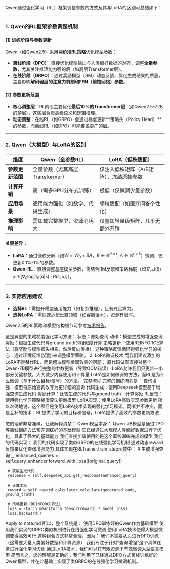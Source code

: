 Qwen通过强化学习（RL）框架调整参数的方式及其与LoRA的区别可总结如下：

---

### **1. Qwen的RL框架参数调整机制**
#### **(1) 训练阶段与参数更新**
Qwen（如Qwen2.5）采用**两阶段RL策略**优化模型参数：
- **离线阶段（DPO）**：直接优化模型输出与人类偏好数据的对齐，调整**全量参数**，尤其关注推理能力强的层（如高层Transformer层）。
- **在线阶段（GRPO）**：通过奖励模型（RM）动态反馈，优化生成结果的质量，主要影响**解码器层的注意力机制和FFN（前馈网络）参数**。

#### **(2) 参数更新范围**
- **核心调整层**：RL阶段主要优化**最后10%的Transformer层**（如Qwen2.5-72B的顶层），这些层负责高级语义和逻辑推理。
- **动态调整**：在线RL（如GRPO）会通过梯度更新**策略头（Policy Head）**的参数，而离线RL（如DPO）可能覆盖更广的层。

---

### **2. Qwen（大模型）与LoRA的区别**
| **维度**       | **Qwen（全参数RL）**                          | **LoRA（低秩适配）**                     |
|----------------|---------------------------------------------|----------------------------------------|
| **参数更新范围** | 全量参数（尤其高层Transformer）       | 仅注入低秩矩阵（A/B矩阵），冻结原始参数 |
| **计算开销**    | 高（需多GPU分布式训练）                  | 极低（仅微调少量参数）               |
| **应用场景**    | 通用能力强化（如数学、代码生成）          | 领域适配（如医疗问答个性化）         |
| **推理影响**    | 需加载完整模型，资源消耗大                | 仅叠加轻量级矩阵，几乎无额外开销     |

#### **关键差异**：
- **LoRA**：通过低秩分解（如$W = W_0 + BA$，$B \in \mathbb{R}^{d \times r}$, $A \in \mathbb{R}^{r \times k}$）微调，仅更新0.1%-1%的参数。
- **Qwen-RL**：直接调整基座模型参数，需结合RM反馈和策略梯度（如$\nabla_\theta J(\theta) = \mathbb{E}[\nabla_\theta \log \pi_\theta(a|s) \cdot R(s,a)]$）。

---

### **3. 实际应用建议**
- **选择RL**：需提升模型通用能力（如复杂推理），且有充足算力。
- **选择LoRA**：需快速适配垂直领域（如客服话术），资源有限时。

Qwen2.5的RL策略和模型结构细节可参考[技术报告](https://arxiv.org/pdf/2412.15115)。


这是典型的策略梯度强化学习方法：
状态：原始查询
动作：模型生成的增强查询
奖励：根据生成代码与ground truth的相似度计算
策略更新：使用REINFORCE算法（将奖励与模型损失相乘，然后反向传播）
这种策略反馈循环是强化学习的核心：通过环境反馈(奖励)来调整模型策略。
2. LoRA微调技术
而我们建议添加的LoRA不是替代RL，而是解决模型微调效率的问题：
原代码试图直接对整个Qwen-7B模型进行完整的参数更新（导致OOM错误）
LoRA允许我们只更新一小部分关键参数，大大减少内存使用和计算量
LoRA是如何微调的方法，而RL是为什么微调（基于什么目标/信号）的方法。
完整流程
完整的训练流程是：
查询增强：模型将原始查询改写为更详细的查询
代码生成：使用Deepseek模型基于增强查询生成代码
奖励计算：比较生成的代码与ground truth，计算奖励
RL反馈：使用强化学习策略梯度算法更新模型
LoRA实现：使用LoRA高效实现参数更新
所以准确地说，这个项目是使用LoRA技术实现的强化学习框架。两者并不冲突，而是互补的技术：RL提供了学习的目标和信号，LoRA提供了高效的参数更新方法



您的理解非常准确。让我解释清楚：
Qwen模型本身：
Qwen-7B模型是通过DPO等离线训练方法预先训练好的基础模型
它已经通过大规模人类偏好数据进行了优化，具备了强大的基础能力
我们直接加载使用的是这个离线训练完成的模型
我们的代码实现：
我们的代码实现了类似GRPO的在线强化学习机制
通过动态reward反馈来优化查询增强能力
具体实现在RLTrainer.train_step函数中：
     # 生成增强查询
     _, enhanced_queries = self.query_enhancer.forward_with_loss([original_query])
     
     # 获取生成代码
     response = self.deepseek_api.get_response(enhanced_query)
     
     # 计算奖励
     reward = self.reward_calculator.calculate(generated_code, ground_truth)
     
     # 策略更新（REINFORCE算法）
     loss = -torch.mean(torch.tensor(reward) * model_loss)
     loss.backward()
     
Apply to note.md
所以，整个系统是：
使用DPO训练好的Qwen作为基础模型
使用我们实现的GRPO类似机制进行在线强化学习微调
使用LoRA技术使得大模型微调变得高效可行
这种组合方式非常合理，因为：
我们不需要从头进行DPO训练（这需要大量人类偏好数据和计算资源）
我们专注于针对"查询增强"这个具体任务进行强化学习优化
通过LoRA技术，我们可以在有限资源下有效微调大型语言模型
简而言之，您的理解是正确的：我们利用了已经通过DPO方式离线训练好的Qwen模型，并在此基础上实现了类GRPO的在线强化学习微调机制。